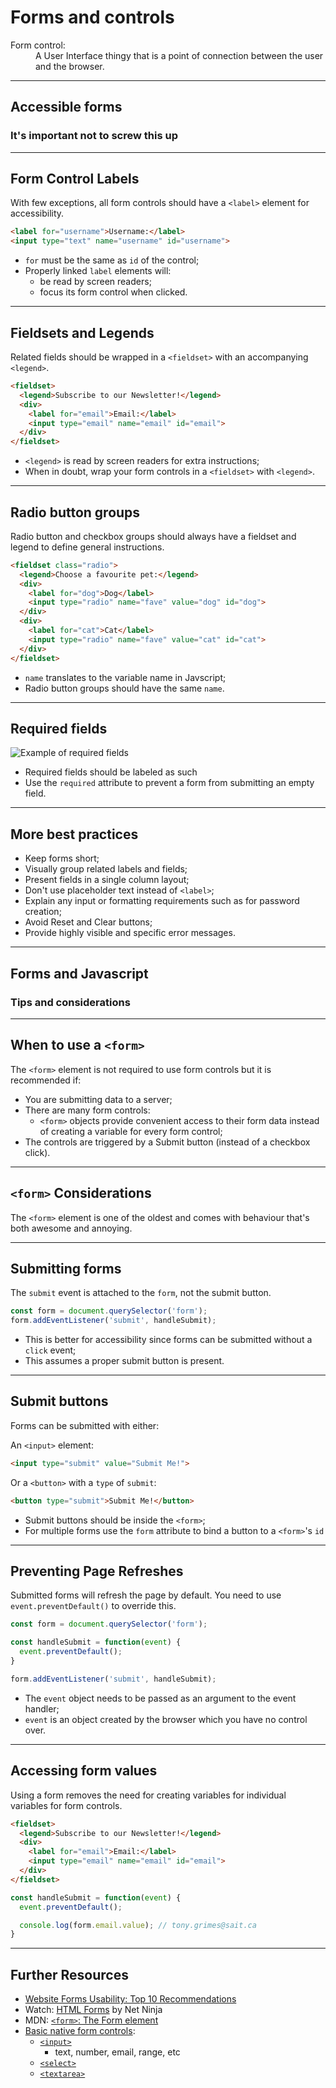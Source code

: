 
# Forms and controls
<dl>
  <dt>Form control:</dt>
  <dd>A User Interface thingy that is a point of connection between the user and the browser.</dd>
</dl>

---

## Accessible forms
### It's important not to screw this up

---

## Form Control Labels
With few exceptions, all form controls should have a `<label>` element for accessibility.

```html
<label for="username">Username:</label>
<input type="text" name="username" id="username">
```
- `for` must be the same as `id` of the control;
- Properly linked `label` elements will:
    - be read by screen readers;
    - focus its form control when clicked.

---

## Fieldsets and Legends
Related fields should be wrapped in a `<fieldset>` with an accompanying `<legend>`. 

```html
<fieldset>
  <legend>Subscribe to our Newsletter!</legend>
  <div>
    <label for="email">Email:</label>
    <input type="email" name="email" id="email">
  </div>
</fieldset>
```
- `<legend>` is read by screen readers for extra instructions;
- When in doubt, wrap your form controls in a `<fieldset>` with `<legend>`.

---

## Radio button groups
Radio button and checkbox groups should always have a fieldset and legend to define general instructions.
```html
<fieldset class="radio">
  <legend>Choose a favourite pet:</legend>
  <div>
    <label for="dog">Dog</label>
    <input type="radio" name="fave" value="dog" id="dog">
  </div>
  <div>
    <label for="cat">Cat</label>
    <input type="radio" name="fave" value="cat" id="cat">
  </div>
</fieldset>
```
- `name` translates to the variable name in Javscript;
- Radio button groups should have the same `name`.

---

## Required fields
![Example of required fields](/images/html/required-fields.png)
- Required fields should be labeled as such
- Use the `required` attribute to prevent a form from submitting an empty field.

---

## More best practices
- Keep forms short;
- Visually group related labels and fields;
- Present fields in a single column layout;
- Don't use placeholder text instead of `<label>`;
- Explain any input or formatting requirements such as for password creation;
- Avoid Reset and Clear buttons;
- Provide highly visible and specific error messages.
  
---

## Forms and Javascript
### Tips and considerations

---

## When to use a `<form>`
The `<form>` element is not required to use form controls but it is recommended if:
- You are submitting data to a server;
- There are many form controls:
    - `<form>` objects provide convenient access to their form data instead of creating a variable for every form control;
- The controls are triggered by a Submit button (instead of a checkbox click).

---

## `<form>` Considerations
The `<form>` element is one of the oldest and comes with behaviour that's both awesome and annoying.

---

## Submitting forms
The `submit` event is attached to the `form`, not the submit button.

```js
const form = document.querySelector('form');
form.addEventListener('submit', handleSubmit);
```
- This is better for accessibility since forms can be submitted without a `click` event;
- This assumes a proper submit button is present.

---

## Submit buttons
Forms can be submitted with either:

An `<input>` element:
```html
<input type="submit" value="Submit Me!">
```

Or a `<button>` with a `type` of `submit`:
```html
<button type="submit">Submit Me!</button>
```
- Submit buttons should be inside the `<form>`;
- For multiple forms use the `form` attribute to bind a button to a `<form>`'s `id`

---

## Preventing Page Refreshes
Submitted forms will refresh the page by default. You need to use `event.preventDefault()` to override this.
```js
const form = document.querySelector('form');

const handleSubmit = function(event) {
  event.preventDefault();
}

form.addEventListener('submit', handleSubmit);
```
- The `event` object needs to be passed as an argument to the event handler;
- `event` is an object created by the browser which you have no control over.

---

## Accessing form values
Using a form removes the need for creating variables for individual variables for form controls.
```html
<fieldset>
  <legend>Subscribe to our Newsletter!</legend>
  <div>
    <label for="email">Email:</label>
    <input type="email" name="email" id="email">
  </div>
</fieldset>
```
```js
const handleSubmit = function(event) {
  event.preventDefault();

  console.log(form.email.value); // tony.grimes@sait.ca
}
```

---

## Further Resources
- [Website Forms Usability: Top 10 Recommendations](https://www.nngroup.com/articles/web-form-design/)
- Watch: [HTML Forms](https://www.youtube.com/watch?v=YwbIeMlxZAU) by Net Ninja
- MDN: [`<form>`: The Form element](https://developer.mozilla.org/en-US/docs/Web/HTML/Element/form)
- [Basic native form controls](https://developer.mozilla.org/en-US/docs/Learn/Forms/Basic_native_form_controls):
    - [`<input>`](https://developer.mozilla.org/en-US/docs/Web/HTML/Element/input)
        - text, number, email, range, etc
    - [`<select>`](https://developer.mozilla.org/en-US/docs/Web/HTML/Element/select)
    - [`<textarea>`](https://developer.mozilla.org/en-US/docs/Web/HTML/Element/textarea)

